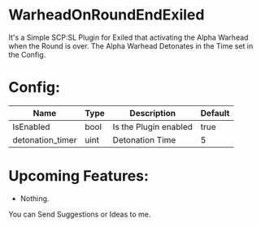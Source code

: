 # WarheadOnRoundEndExiled
It's a Simple SCP:SL Plugin for Exiled that activating the Alpha Warhead when the Round is over. The Alpha Warhead Detonates in the Time set in the Config.

# Config:
| Name | Type | Description | Default |
| ---- | ---- | ---- | ---- |
| IsEnabled | bool | Is the Plugin enabled | true |
| detonation_timer | uint | Detonation Time | 5 |

# Upcoming Features:
- Nothing.

You can Send Suggestions or Ideas to me.
